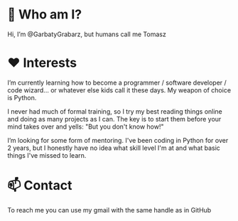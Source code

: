 # 👋 Who am I?
Hi, I’m @GarbatyGrabarz, but humans call me Tomasz

# ❤️ Interests

I’m currently learning how to become a programmer / software developer / code wizard... or whatever else kids call it these days. My weapon of choice is Python.

I never had much of formal training, so I try my best reading things online and doing as many projects as I can. The key is to start them before your mind takes over and yells: "But you don't know how!"

I’m looking for some form of mentoring. I've been coding in Python for over 2 years, but I honestly have no idea what skill level I'm at and what basic things I've missed to learn.

# 📫 Contact
To reach me you can use my gmail with the same handle as in GitHub
